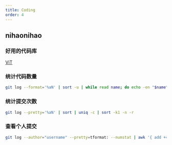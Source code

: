 ```yaml
---
title: Coding
order: 4
---
```


## nihaonihao

### 好用的代码库

[ViT](https://github.com/lucidrains/vit-pytorch)

### 统计代码数量

```bash
git log --format='%aN' | sort -u | while read name; do echo -en "$name\t"; git log --author="$name" --pretty=tformat: --numstat | awk '{ add += $1; subs += $2; loc += $1 - $2 } END { printf "added lines: %s, removed lines: %s, total lines: %s\n", add, subs, loc }' -; done
```

### 统计提交次数

```bash
git log --pretty='%aN' | sort | uniq -c | sort -k1 -n -r
```

### 查看个人提交

```bash
git log --author="username" --pretty=tformat: --numstat | awk '{ add += $1; subs += $2; loc += $1 - $2 } END { printf "added lines: %s, removed lines: %s, total lines: %s\n", add, subs, loc }' -
```
